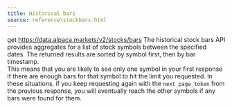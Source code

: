```yaml
---
title: Historical bars
source: reference\stockbars.html
---
```


get https://data.alpaca.markets/v2/stocks/bars
The historical stock bars API provides aggregates for a list of stock symbols between the specified dates.
The returned results are sorted by symbol first, then by bar timestamp.  
This means that you are likely to see only one symbol in your first response if there are enough bars for that symbol to hit the limit you requested.
In these situations, if you keep requesting again with the `next_page_token` from the previous response, you will eventually reach the other symbols if any bars were found for them.
